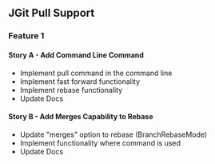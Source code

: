## JGit Pull Support
### Feature 1
  #### Story A - Add Command Line Command
   - Implement pull command in the command line
   - Implement fast forward functionality
   - Implement rebase functionality
   - Update Docs
  #### Story B - Add Merges Capability to Rebase
   - Update "merges" option to rebase (BranchRebaseMode)
   - Implement functionality where command is used
   - Update Docs
